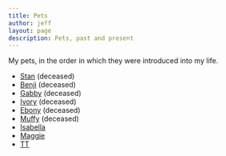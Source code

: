 ```yaml
---
title: Pets
author: jeff
layout: page
description: Pets, past and present
---
```


My pets, in the order in which they were introduced into my life.

* [Stan](/pets/stan) (deceased)
* [Benji](/pets/benji) (deceased)
* [Gabby](/pets/gabby) (deceased)
* [Ivory](/pets/ivory) (deceased)
* [Ebony](/pets/ebony) (deceased)
* [Muffy](/pets/muffy) (deceased)
* [Isabella](/pets/isabella)
* [Maggie](/pets/maggie)
* [TT](/pets/tt)

